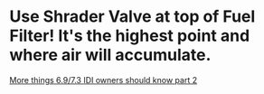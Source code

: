 # Use Shrader Valve at top of Fuel Filter! It's the highest point and where air will accumulate.

[More things 6.9/7.3 IDI owners should know part 2](https://youtu.be/_lNargLEOQc?t=84)
